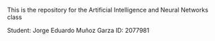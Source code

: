 This is the repository for the Artificial Intelligence and Neural Networks class

Student: Jorge Eduardo Muñoz Garza
ID: 2077981
